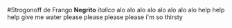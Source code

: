 #Strogonoff de Frango
**Negrito**
_italico_
alo alo alo alo alo
alo alo alo
help help help
give me water please
please please please
i'm so thirsty
